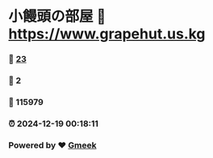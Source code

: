 # 小饅頭の部屋 :link: https://www.grapehut.us.kg 
### :page_facing_up: [23](https://www.grapehut.us.kg/tag.html) 
### :speech_balloon: 2 
### :hibiscus: 115979 
### :alarm_clock: 2024-12-19 00:18:11 
### Powered by :heart: [Gmeek](https://github.com/Meekdai/Gmeek)
